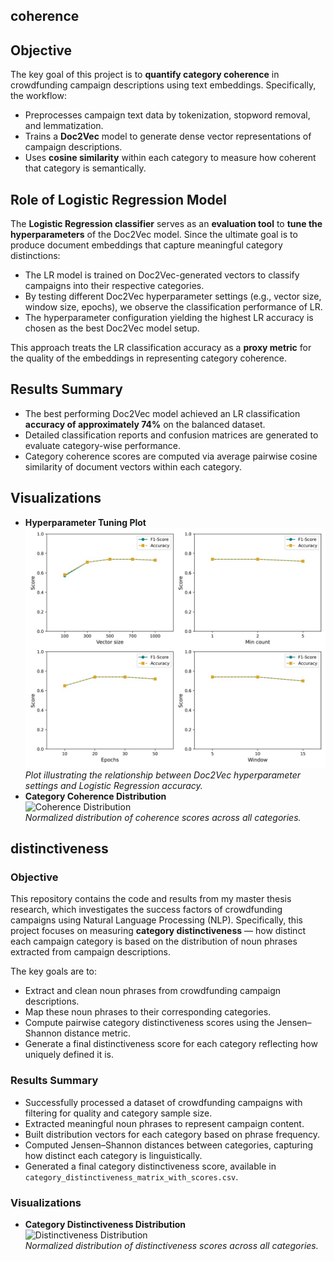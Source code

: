 ## coherence

## Objective

The key goal of this project is to **quantify category coherence** in crowdfunding campaign descriptions using text embeddings. Specifically, the workflow:

- Preprocesses campaign text data by tokenization, stopword removal, and lemmatization.
- Trains a **Doc2Vec** model to generate dense vector representations of campaign descriptions.
- Uses **cosine similarity** within each category to measure how coherent that category is semantically.
  
## Role of Logistic Regression Model

The **Logistic Regression classifier** serves as an **evaluation tool** to **tune the hyperparameters** of the Doc2Vec model. Since the ultimate goal is to produce document embeddings that capture meaningful category distinctions:

- The LR model is trained on Doc2Vec-generated vectors to classify campaigns into their respective categories.
- By testing different Doc2Vec hyperparameter settings (e.g., vector size, window size, epochs), we observe the classification performance of LR.
- The hyperparameter configuration yielding the highest LR accuracy is chosen as the best Doc2Vec model setup.

This approach treats the LR classification accuracy as a **proxy metric** for the quality of the embeddings in representing category coherence.

## Results Summary

- The best performing Doc2Vec model achieved an LR classification **accuracy of approximately 74%** on the balanced dataset.
- Detailed classification reports and confusion matrices are generated to evaluate category-wise performance.
- Category coherence scores are computed via average pairwise cosine similarity of document vectors within each category.
 

## Visualizations

- **Hyperparameter Tuning Plot**  
  ![Hyperparameter](Figures/Doc2vec_hyperparameters.jpg)
  *Plot illustrating the relationship between Doc2Vec hyperparameter settings and Logistic Regression accuracy.*
- **Category Coherence Distribution**  
  ![Coherence Distribution](Figures/normalized_coherence_score.jpg)  
  *Normalized distribution of coherence scores across all categories.*






## distinctiveness

### Objective

This repository contains the code and results from my master thesis research, which investigates the success factors of crowdfunding campaigns using Natural Language Processing (NLP). Specifically, this project focuses on measuring **category distinctiveness** — how distinct each campaign category is based on the distribution of noun phrases extracted from campaign descriptions.

The key goals are to:

- Extract and clean noun phrases from crowdfunding campaign descriptions.
- Map these noun phrases to their corresponding categories.
- Compute pairwise category distinctiveness scores using the Jensen–Shannon distance metric.
- Generate a final distinctiveness score for each category reflecting how uniquely defined it is.

### Results Summary

- Successfully processed a dataset of crowdfunding campaigns with filtering for quality and category sample size.
- Extracted meaningful noun phrases to represent campaign content.
- Built distribution vectors for each category based on phrase frequency.
- Computed Jensen–Shannon distances between categories, capturing how distinct each category is linguistically.
- Generated a final category distinctiveness score, available in `category_distinctiveness_matrix_with_scores.csv`.

### Visualizations

- **Category Distinctiveness Distribution**  
  ![Distinctiveness Distribution](Figures/normalized_distinctiveness_score.jpg)  
  *Normalized distribution of distinctiveness scores across all categories.* 
